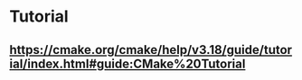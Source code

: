 # Tutorial

https://cmake.org/cmake/help/v3.18/guide/tutorial/index.html#guide:CMake%20Tutorial
--------

